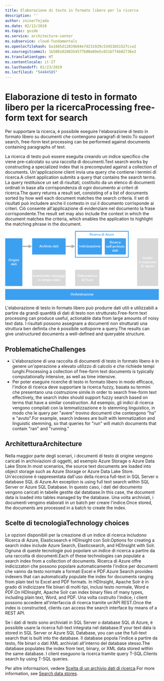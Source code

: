 ```yaml
---
title: Elaborazione di testo in formato libero per la ricerca
description: ''
author: zoinerTejada
ms.date: 02/12/2018
ms.topic: guide
ms.service: architecture-center
ms.subservice: cloud-fundamentals
ms.openlocfilehash: ba1685d12834b04e7d231929c53453b51527cce2
ms.sourcegitcommit: 1b50810208354577b00e89e5c031b774b02736e2
ms.translationtype: HT
ms.contentlocale: it-IT
ms.lasthandoff: 01/23/2019
ms.locfileid: "54484585"
---
```

# <a name="processing-free-form-text-for-search"></a><span data-ttu-id="f9e3e-102">Elaborazione di testo in formato libero per la ricerca</span><span class="sxs-lookup"><span data-stu-id="f9e3e-102">Processing free-form text for search</span></span>

<span data-ttu-id="f9e3e-103">Per supportare la ricerca, è possibile eseguire l'elaborazione di testo in formato libero su documenti che contengono paragrafi di testo.</span><span class="sxs-lookup"><span data-stu-id="f9e3e-103">To support search, free-form text processing can be performed against documents containing paragraphs of text.</span></span>

<span data-ttu-id="f9e3e-104">La ricerca di testo può essere eseguita creando un indice specifico che viene pre-calcolato su una raccolta di documenti.</span><span class="sxs-lookup"><span data-stu-id="f9e3e-104">Text search works by constructing a specialized index that is precomputed against a collection of documents.</span></span> <span data-ttu-id="f9e3e-105">Un'applicazione client invia una query che contiene i termini di ricerca.</span><span class="sxs-lookup"><span data-stu-id="f9e3e-105">A client application submits a query that contains the search terms.</span></span> <span data-ttu-id="f9e3e-106">La query restituisce un set di risultati, costituito da un elenco di documenti ordinati in base alla corrispondenza di ogni documento ai criteri di ricerca.</span><span class="sxs-lookup"><span data-stu-id="f9e3e-106">The query returns a result set, consisting of a list of documents sorted by how well each document matches the search criteria.</span></span> <span data-ttu-id="f9e3e-107">Il set di risultati può includere anche il contesto in cui il documento corrisponde ai criteri. Ciò consente all'applicazione di evidenziare nel documento la frase corrispondente.</span><span class="sxs-lookup"><span data-stu-id="f9e3e-107">The result set may also include the context in which the document matches the criteria, which enables the application to highlight the matching phrase in the document.</span></span>

![Diagramma di una pipeline di ricerca](./images/search-pipeline.png)

<span data-ttu-id="f9e3e-109">L'elaborazione di testo in formato libero può produrre dati utili e utilizzabili a partire da grandi quantità di dati di testo non strutturato.</span><span class="sxs-lookup"><span data-stu-id="f9e3e-109">Free-form text processing can produce useful, actionable data from large amounts of noisy text data.</span></span> <span data-ttu-id="f9e3e-110">I risultati possono assegnare a documenti non strutturati una struttura ben definita che è possibile sottoporre a query.</span><span class="sxs-lookup"><span data-stu-id="f9e3e-110">The results can give unstructured documents a well-defined and queryable structure.</span></span>

## <a name="challenges"></a><span data-ttu-id="f9e3e-111">Problematiche</span><span class="sxs-lookup"><span data-stu-id="f9e3e-111">Challenges</span></span>

- <span data-ttu-id="f9e3e-112">L'elaborazione di una raccolta di documenti di testo in formato libero è in genere un'operazione a elevato utilizzo di calcolo e che richiede tempi lunghi.</span><span class="sxs-lookup"><span data-stu-id="f9e3e-112">Processing a collection of free-form text documents is typically computationally intensive, as well as time intensive.</span></span>
- <span data-ttu-id="f9e3e-113">Per poter eseguire ricerche di testo in formato libero in modo efficace, l'indice di ricerca deve supportare la ricerca fuzzy, basata su termini che presentano una costruzione simile.</span><span class="sxs-lookup"><span data-stu-id="f9e3e-113">In order to search free-form text effectively, the search index should support fuzzy search based on terms that have a similar construction.</span></span> <span data-ttu-id="f9e3e-114">Ad esempio, gli indici di ricerca vengono compilati con la lemmatizzazione e lo stemming linguistico, in modo che le query per "avere" trovino documenti che contengono "ha" e "avuto".</span><span class="sxs-lookup"><span data-stu-id="f9e3e-114">For example, search indexes are built with lemmatization and linguistic stemming, so that queries for "run" will match documents that contain "ran" and "running."</span></span>

## <a name="architecture"></a><span data-ttu-id="f9e3e-115">Architettura</span><span class="sxs-lookup"><span data-stu-id="f9e3e-115">Architecture</span></span>

<span data-ttu-id="f9e3e-116">Nella maggior parte degli scenari, i documenti di testo di origine vengono caricati in archiviazioni di oggetti, ad esempio Azure Storage o Azure Data Lake Store.</span><span class="sxs-lookup"><span data-stu-id="f9e3e-116">In most scenarios, the source text documents are loaded into object storage such as Azure Storage or Azure Data Lake Store.</span></span> <span data-ttu-id="f9e3e-117">Un'eccezione è rappresentata dall'uso della ricerca full-text in SQL Server o database SQL di Azure.</span><span class="sxs-lookup"><span data-stu-id="f9e3e-117">An exception is using full text search within SQL Server or Azure SQL Database.</span></span> <span data-ttu-id="f9e3e-118">In questo caso, i dati del documento vengono caricati in tabelle gestite dal database.</span><span class="sxs-lookup"><span data-stu-id="f9e3e-118">In this case, the document data is loaded into tables managed by the database.</span></span> <span data-ttu-id="f9e3e-119">Una volta archiviati, i documenti vengono elaborati in un batch per creare l'indice.</span><span class="sxs-lookup"><span data-stu-id="f9e3e-119">Once stored, the documents are processed in a batch to create the index.</span></span>

## <a name="technology-choices"></a><span data-ttu-id="f9e3e-120">Scelte di tecnologia</span><span class="sxs-lookup"><span data-stu-id="f9e3e-120">Technology choices</span></span>

<span data-ttu-id="f9e3e-121">Le opzioni disponibili per la creazione di un indice di ricerca includono Ricerca di Azure, Elasticsearch e HDInsight con Solr.</span><span class="sxs-lookup"><span data-stu-id="f9e3e-121">Options for creating a search index include Azure Search, Elasticsearch, and HDInsight with Solr.</span></span> <span data-ttu-id="f9e3e-122">Ognuna di queste tecnologie può popolare un indice di ricerca a partire da una raccolta di documenti.</span><span class="sxs-lookup"><span data-stu-id="f9e3e-122">Each of these technologies can populate a search index from a collection of documents.</span></span> <span data-ttu-id="f9e3e-123">Ricerca di Azure offre indicizzatori che possono popolare automaticamente l'indice per documenti che vanno da testo normale a formati Excel e PDF.</span><span class="sxs-lookup"><span data-stu-id="f9e3e-123">Azure Search provides indexers that can automatically populate the index for documents ranging from plain text to Excel and PDF formats.</span></span> <span data-ttu-id="f9e3e-124">In HDInsight, Apache Solr è in grado di indicizzare file binari di molti tipi, inclusi testo normale, Word e PDF.</span><span class="sxs-lookup"><span data-stu-id="f9e3e-124">On HDInsight, Apache Solr can index binary files of many types, including plain text, Word, and PDF.</span></span> <span data-ttu-id="f9e3e-125">Una volta costruito l'indice, i client possono accedere all'interfaccia di ricerca tramite un'API REST.</span><span class="sxs-lookup"><span data-stu-id="f9e3e-125">Once the index is constructed, clients can access the search interface by means of a REST API.</span></span>

<span data-ttu-id="f9e3e-126">Se i dati di testo sono archiviati in SQL Server o database SQL di Azure, è possibile usare la ricerca full-text integrata nel database.</span><span class="sxs-lookup"><span data-stu-id="f9e3e-126">If your text data is stored in SQL Server or Azure SQL Database, you can use the full-text search that is built into the database.</span></span> <span data-ttu-id="f9e3e-127">Il database popola l'indice a partire da testo, file binari o dati XML archiviati all'interno del database stesso.</span><span class="sxs-lookup"><span data-stu-id="f9e3e-127">The database populates the index from text, binary, or XML data stored within the same database.</span></span> <span data-ttu-id="f9e3e-128">I client eseguono la ricerca tramite query T-SQL.</span><span class="sxs-lookup"><span data-stu-id="f9e3e-128">Clients search by using T-SQL queries.</span></span>

<span data-ttu-id="f9e3e-129">Per altre informazioni, vedere [Scelta di un archivio dati di ricerca](../technology-choices/search-options.md).</span><span class="sxs-lookup"><span data-stu-id="f9e3e-129">For more information, see [Search data stores](../technology-choices/search-options.md).</span></span>
